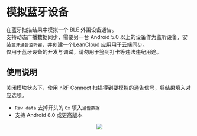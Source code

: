 # 模拟蓝牙设备
在蓝牙扫描结果中模拟一个 BLE 外围设备通告。  
支持动态广播数据同步，需要另一台 Android 5.0 以上的设备作为监听设备，安装`蓝牙通告监听器`，并创建一个[LeanCloud](https://www.leancloud.cn/) 应用用于云端同步。  
仅用于蓝牙设备的开发与调试，请勿用于签到打卡等违法违纪用途。
## 使用说明
关闭模块状态下，使用 nRF Connect 扫描得到要模拟的通告信号，将结果填入对应选项。
* `Raw data` 去掉开头的 `0x` 填入`通告数据`
* 支持 Android 8.0 或更高版本

<p align="center">
  <img src="https://raw.githubusercontent.com/Xposed-Modules-Repo/com.ztc1997.mockbluetoothdevice/master/img/howto.jpg"/>
</p>